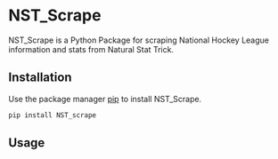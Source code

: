 # NST_Scrape

NST_Scrape is a Python Package for scraping National Hockey League information and stats from Natural Stat Trick.

## Installation

Use the package manager [pip](https://pip.pypa.io/en/stable/) to install NST_Scrape.

```bash
pip install NST_scrape
```

## Usage

